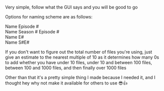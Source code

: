 Very simple, follow what the GUI says and you will be good to go

Options for naming scheme are as follows:

Name Episode # <br />
Name Season # Episode # <br />
Name E# <br />
Name S#E# <br />

If you don't want to figure out the total number of files you're using, just give an estimate to the nearest multiple of 10 as it determines how many 0s to add whether you have under 10 files, under 10 and between 100 files, between 100 and 1000 files, and then finally over 1000 files

Other than that it's a pretty simple thing I made because I needed it, and I thought hey why not make it available for others to use 😎👍
